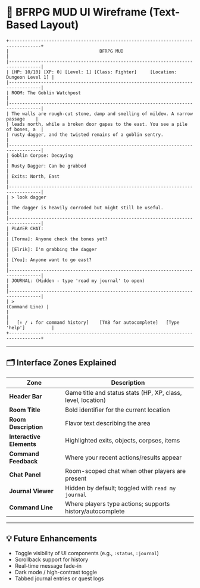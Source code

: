 # 🧱 BFRPG MUD UI Wireframe (Text-Based Layout)

```
+----------------------------------------------------------------------------------+
|                                  BFRPG MUD                                       |
|----------------------------------------------------------------------------------|
| [HP: 10/10] [XP: 0] [Level: 1] [Class: Fighter]     [Location: Dungeon Level 1] |
|----------------------------------------------------------------------------------|
| ROOM: The Goblin Watchpost                                                       |
|----------------------------------------------------------------------------------|
| The walls are rough-cut stone, damp and smelling of mildew. A narrow passage    |
| leads north, while a broken door gapes to the east. You see a pile of bones, a  |
| rusty dagger, and the twisted remains of a goblin sentry.                       |
|----------------------------------------------------------------------------------|
| Goblin Corpse: Decaying                                                          |
| Rusty Dagger: Can be grabbed                                                     |
| Exits: North, East                                                               |
|----------------------------------------------------------------------------------|
| > look dagger                                                                    |
| The dagger is heavily corroded but might still be useful.                       |
|----------------------------------------------------------------------------------|
| PLAYER CHAT:                                                                     |
| [Torma]: Anyone check the bones yet?                                             |
| [Elrik]: I'm grabbing the dagger                                                 |
| [You]: Anyone want to go east?                                                   |
|----------------------------------------------------------------------------------|
| JOURNAL: (Hidden - type 'read my journal' to open)                               |
|----------------------------------------------------------------------------------|
| >                                                                 (Command Line) |
|                                                                                  |
|   [↑ / ↓ for command history]    [TAB for autocomplete]   [Type 'help']          |
+----------------------------------------------------------------------------------+
```

---

## 🗂️ Interface Zones Explained

| Zone | Description |
|------|-------------|
| **Header Bar** | Game title and status stats (HP, XP, class, level, location) |
| **Room Title** | Bold identifier for the current location |
| **Room Description** | Flavor text describing the area |
| **Interactive Elements** | Highlighted exits, objects, corpses, items |
| **Command Feedback** | Where your recent actions/results appear |
| **Chat Panel** | Room-scoped chat when other players are present |
| **Journal Viewer** | Hidden by default; toggled with `read my journal` |
| **Command Line** | Where players type actions; supports history/autocomplete |

---

## 💡 Future Enhancements

- Toggle visibility of UI components (e.g., `:status`, `:journal`)
- Scrollback support for history
- Real-time message fade-in
- Dark mode / high-contrast toggle
- Tabbed journal entries or quest logs 